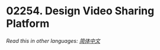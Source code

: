 # 02254. Design Video Sharing Platform

  _Read this in other languages:_
    [_简体中文_](README.zh-CN.md)

